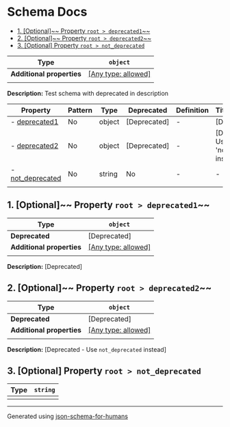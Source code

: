 # Schema Docs

- [1. [Optional]~~ Property `root > deprecated1`~~](#deprecated1)
- [2. [Optional]~~ Property `root > deprecated2`~~](#deprecated2)
- [3. [Optional] Property `root > not_deprecated`](#not_deprecated)

| Type                      | `object`                                                                  |
| ------------------------- | ------------------------------------------------------------------------- |
| **Additional properties** | [[Any type: allowed]](# "Additional Properties of any type are allowed.") |
|                           |                                                                           |

**Description:** Test schema with deprecated in description

| Property                             | Pattern | Type   | Deprecated   | Definition | Title/Description                           |
| ------------------------------------ | ------- | ------ | ------------ | ---------- | ------------------------------------------- |
| - [deprecated1](#deprecated1 )       | No      | object | [Deprecated] | -          | [Deprecated]                                |
| - [deprecated2](#deprecated2 )       | No      | object | [Deprecated] | -          | [Deprecated - Use 'not_deprecated' instead] |
| - [not_deprecated](#not_deprecated ) | No      | string | No           | -          | -                                           |
|                                      |         |        |              |            |                                             |

## <a name="deprecated1"></a>1. [Optional]~~ Property `root > deprecated1`~~

| Type                      | `object`                                                                  |
| ------------------------- | ------------------------------------------------------------------------- |
| **Deprecated**            | [Deprecated]                                                              |
| **Additional properties** | [[Any type: allowed]](# "Additional Properties of any type are allowed.") |
|                           |                                                                           |

**Description:** [Deprecated]

## <a name="deprecated2"></a>2. [Optional]~~ Property `root > deprecated2`~~

| Type                      | `object`                                                                  |
| ------------------------- | ------------------------------------------------------------------------- |
| **Deprecated**            | [Deprecated]                                                              |
| **Additional properties** | [[Any type: allowed]](# "Additional Properties of any type are allowed.") |
|                           |                                                                           |

**Description:** [Deprecated - Use `not_deprecated` instead]

## <a name="not_deprecated"></a>3. [Optional] Property `root > not_deprecated`

| Type | `string` |
| ---- | -------- |
|      |          |

----------------------------------------------------------------------------------------------------------------------------
Generated using [json-schema-for-humans](https://github.com/coveooss/json-schema-for-humans)